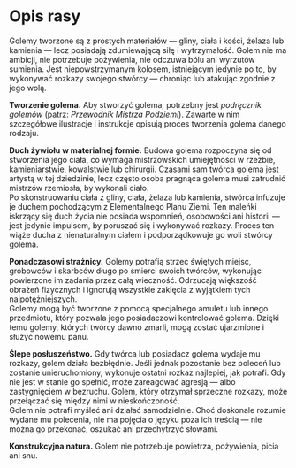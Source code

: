 


# Opis rasy


Golemy tworzone są z prostych materiałów — gliny, ciała i kości, żelaza lub kamienia — lecz posiadają zdumiewającą siłę i wytrzymałość. Golem nie ma ambicji, nie potrzebuje pożywienia, nie odczuwa bólu ani wyrzutów sumienia. Jest niepowstrzymanym kolosem, istniejącym jedynie po to, by wykonywać rozkazy swojego stwórcy — chroniąc lub atakując zgodnie z jego wolą.  

**Tworzenie golema.** Aby stworzyć golema, potrzebny jest *podręcznik golemów* (patrz: *Przewodnik Mistrza Podziemi*). Zawarte w nim szczegółowe ilustracje i instrukcje opisują proces tworzenia golema danego rodzaju.  

**Duch żywiołu w materialnej formie.** Budowa golema rozpoczyna się od stworzenia jego ciała, co wymaga mistrzowskich umiejętności w rzeźbie, kamieniarstwie, kowalstwie lub chirurgii. Czasami sam twórca golema jest artystą w tej dziedzinie, lecz często osoba pragnąca golema musi zatrudnić mistrzów rzemiosła, by wykonali ciało.  
Po skonstruowaniu ciała z gliny, ciała, żelaza lub kamienia, stwórca infuzuje je duchem pochodzącym z Elementalnego Planu Ziemi. Ten maleńki iskrzący się duch życia nie posiada wspomnień, osobowości ani historii — jest jedynie impulsem, by poruszać się i wykonywać rozkazy. Proces ten wiąże ducha z nienaturalnym ciałem i podporządkowuje go woli stwórcy golema.  

**Ponadczasowi strażnicy.** Golemy potrafią strzec świętych miejsc, grobowców i skarbców długo po śmierci swoich twórców, wykonując powierzone im zadania przez całą wieczność. Odrzucają większość obrażeń fizycznych i ignorują wszystkie zaklęcia z wyjątkiem tych najpotężniejszych.  
Golemy mogą być tworzone z pomocą specjalnego amuletu lub innego przedmiotu, który pozwala jego posiadaczowi kontrolować golema. Dzięki temu golemy, których twórcy dawno zmarli, mogą zostać ujarzmione i służyć nowemu panu.  

**Ślepe posłuszeństwo.** Gdy twórca lub posiadacz golema wydaje mu rozkazy, golem działa bezbłędnie. Jeśli jednak pozostanie bez poleceń lub zostanie unieruchomiony, wykonuje ostatni rozkaz najlepiej, jak potrafi. Gdy nie jest w stanie go spełnić, może zareagować agresją — albo zastygnięciem w bezruchu. Golem, który otrzymał sprzeczne rozkazy, może przełączać się między nimi w nieskończoność.  
Golem nie potrafi myśleć ani działać samodzielnie. Choć doskonale rozumie wydane mu polecenia, nie ma pojęcia o języku poza ich treścią — nie można go przekonać, oszukać ani przechytrzyć słowami.  

**Konstrukcyjna natura.** Golem nie potrzebuje powietrza, pożywienia, picia ani snu.  


<!--stackedit_data:
eyJoaXN0b3J5IjpbLTE4OTkzNjQ2ODBdfQ==
-->
